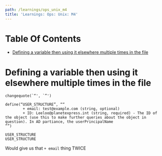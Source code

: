 ```yaml
---
path: /learnings/ops_unix_m4
title: 'Learnings: Ops: Unix: M4'
---
```

# Table Of Contents

<!-- toc -->

- [Defining a variable then using it elsewhere multiple times in the file](#defining-a-variable-then-using-it-elsewhere-multiple-times-in-the-file)

<!-- tocstop -->

# Defining a variable then using it elsewhere multiple times in the file


	changequote(`“', `”')

	define(“USER_STRUCTURE”, ““
			+ email: test@example.com (string, optional)
			+ ID: Leeloo@planetexpress.int (string, required) - The ID of the object (use this to make further queries about the object in question). In AD partiance, the userPrincipalName
	””)

	USER_STRUCTURE
	USER_STRUCTURE


Would give us that `+ email` thing TWICE



